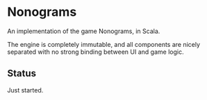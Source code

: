 # Nonograms
An implementation of the game Nonograms, in Scala.

The engine is completely immutable, and all components are nicely separated with no strong binding between UI and game logic.

## Status
Just started.